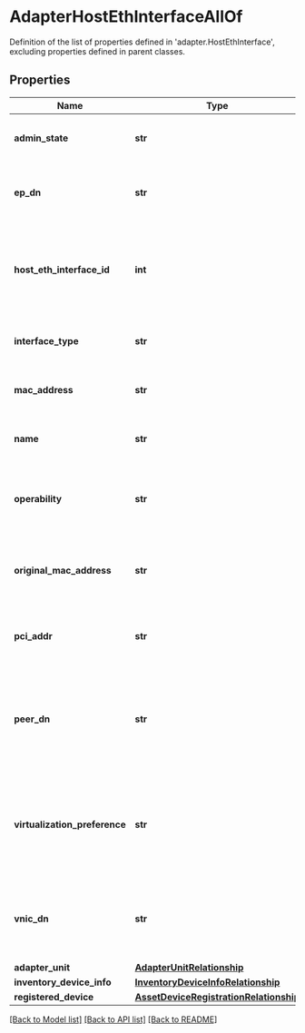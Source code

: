 # AdapterHostEthInterfaceAllOf

Definition of the list of properties defined in 'adapter.HostEthInterface', excluding properties defined in parent classes.
## Properties
Name | Type | Description | Notes
------------ | ------------- | ------------- | -------------
**admin_state** | **str** | Admin state of the Host Ethernet Interface. | [optional] [readonly] 
**ep_dn** | **str** | The Endpoint Config Dn of the Host Ethernet Interface. | [optional] [readonly] 
**host_eth_interface_id** | **int** | Unique Identifier for an Host Ethernet Interface within the adapter object. | [optional] [readonly] 
**interface_type** | **str** | Type of External Ethernet Interface. | [optional] [readonly] 
**mac_address** | **str** | Mac address of the Host Ethernet Interface. | [optional] [readonly] 
**name** | **str** | Name of Host Ethernet Interface. | [optional] [readonly] 
**operability** | **str** | Operability status of Host Ethernet Channel Interface. | [optional] [readonly] 
**original_mac_address** | **str** | The factory default Mac address of the Host Ethernet Interface. | [optional] [readonly] 
**pci_addr** | **str** | The PCI address of the Host Ethernet Interface. | [optional] [readonly] 
**peer_dn** | **str** | The distinguished name of the peer endpoint connected to the Host Ethernet interface. | [optional] [readonly] 
**virtualization_preference** | **str** | Virtualization Preference of the Host Ethernet Interface indicating if virtualization is enabled or not. | [optional] [readonly] 
**vnic_dn** | **str** | The Virtual Ethernet Interface DN connected to the Host Ethernet Interface. | [optional] [readonly] 
**adapter_unit** | [**AdapterUnitRelationship**](AdapterUnitRelationship.md) |  | [optional] 
**inventory_device_info** | [**InventoryDeviceInfoRelationship**](InventoryDeviceInfoRelationship.md) |  | [optional] 
**registered_device** | [**AssetDeviceRegistrationRelationship**](AssetDeviceRegistrationRelationship.md) |  | [optional] 

[[Back to Model list]](../README.md#documentation-for-models) [[Back to API list]](../README.md#documentation-for-api-endpoints) [[Back to README]](../README.md)


